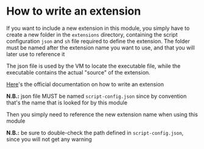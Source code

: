 # How to write an extension

If you want to include a new extension in this module, you simply have to create a new folder in the `extensions` directory, containing the script configuration `json` and `sh` file required to define the extension.
The folder must be named after the extension name you want to use, and that you will later use to reference it

The json file is used by the VM to locate the executable file, while the executable contains the actual "source" of the extension.

[Here](https://learn.microsoft.com/en-us/azure/virtual-machines/extensions/custom-script-linux)'s the official documentation on how to write an extension


**N.B.:** json file MUST be named `script-config.json` since by convention that's the name that is looked for by this module

Then you simply need to reference the new extension name when using this module

**N.B.:** be sure to double-check the path defined in `script-config.json`, since you will not get any warning
